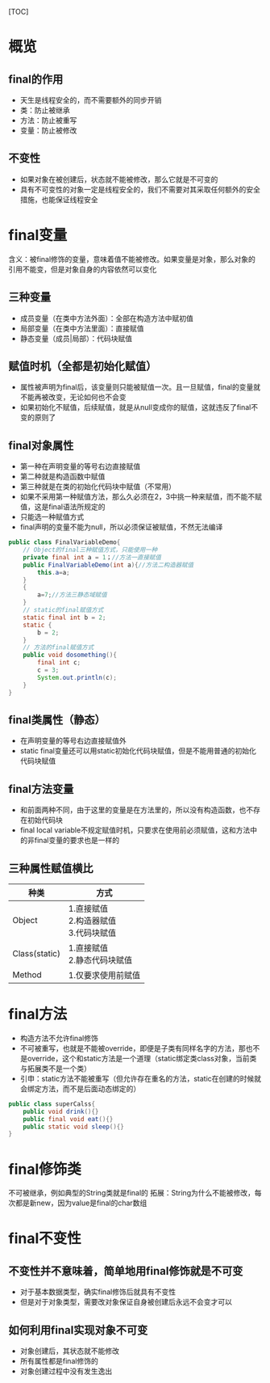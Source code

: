 [TOC]

# 概览
## final的作用
+ 天生是线程安全的，而不需要额外的同步开销
+ 类：防止被继承
+ 方法：防止被重写
+ 变量：防止被修改
## 不变性
+ 如果对象在被创建后，状态就不能被修改，那么它就是不可变的
+ 具有不可变性的对象一定是线程安全的，我们不需要对其采取任何额外的安全措施，也能保证线程安全

# final变量
含义：被final修饰的变量，意味着值不能被修改。如果变量是对象，那么对象的引用不能变，但是对象自身的内容依然可以变化
## 三种变量
+ 成员变量（在类中方法外面）：全部在构造方法中赋初值
+ 局部变量（在类中方法里面）：直接赋值
+ 静态变量（成员|局部）：代码块赋值
## 赋值时机（全都是初始化赋值）
+ 属性被声明为final后，该变量则只能被赋值一次。且一旦赋值，final的变量就不能再被改变，无论如何也不会变
+ 如果初始化不赋值，后续赋值，就是从null变成你的赋值，这就违反了final不变的原则了
## final对象属性
+ 第一种在声明变量的等号右边直接赋值
+ 第二种就是构造函数中赋值
+ 第三种就是在类的初始化代码块中赋值（不常用）
+ 如果不采用第一种赋值方法，那么久必须在2，3中挑一种来赋值，而不能不赋值，这是final语法所规定的
+ 只能选一种赋值方式
+ final声明的变量不能为null，所以必须保证被赋值，不然无法编译

```java
public class FinalVariableDemo{
    // Object的final三种赋值方式，只能使用一种
    private final int a = 1；//方法一直接赋值
    public FinalVariableDemo(int a){//方法二构造器赋值
        this.a=a;
    }
    {
        a=7;//方法三静态域赋值
    }
    // static的final赋值方式
    static final int b = 2;
    static {
        b = 2;
    }
    // 方法的final赋值方式
    public void dosomething(){
        final int c;
        c = 3;
        System.out.println(c);
    }
}
```
## final类属性（静态）
+ 在声明变量的等号右边直接赋值外
+ static final变量还可以用static初始化代码块赋值，但是不能用普通的初始化代码块赋值
## final方法变量
+ 和前面两种不同，由于这里的变量是在方法里的，所以没有构造函数，也不存在初始代码块
+ final local variable不规定赋值时机，只要求在使用前必须赋值，这和方法中的非final变量的要求也是一样的
## 三种属性赋值横比

|     种类      |                  方式                   |
| ------------ | -------------------------------------- |
| Object        | 1.直接赋值</br>2.构造器赋值</br>3.代码块赋值 |
| Class(static) | 1.直接赋值</br>2.静态代码块赋值             |
| Method        | 1.仅要求使用前赋值                        |
# final方法
+ 构造方法不允许final修饰
+ 不可被重写，也就是不能被override，即便是子类有同样名字的方法，那也不是override，这个和static方法是一个道理（static绑定类class对象，当前类与拓展类不是一个类）
+ 引申：static方法不能被重写（但允许存在重名的方法，static在创建的时候就会绑定方法，而不是后面动态绑定的）

```java
public class superCalss{
    public void drink(){}
    public final void eat(){}
    public static void sleep(){}
}
```

# final修饰类
不可被继承，例如典型的String类就是final的
拓展：String为什么不能被修改，每次都是新new，因为value是final的char数组

# final不变性
## 不变性并不意味着，简单地用final修饰就是不可变
+ 对于基本数据类型，确实final修饰后就具有不变性
+ 但是对于对象类型，需要改对象保证自身被创建后永远不会变才可以
## 如何利用final实现对象不可变
+ 对象创建后，其状态就不能修改
+ 所有属性都是final修饰的
+ 对象创建过程中没有发生逸出